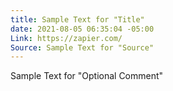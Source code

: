 ```yaml
---
title: Sample Text for "Title"
date: 2021-08-05 06:35:04 -05:00
Link: https://zapier.com/
Source: Sample Text for "Source"
---
```


Sample Text for "Optional Comment"